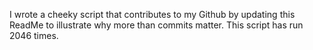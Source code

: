 I wrote a cheeky script that contributes to my Github by updating this ReadMe to illustrate why more than commits matter. This script has run 2046 times.